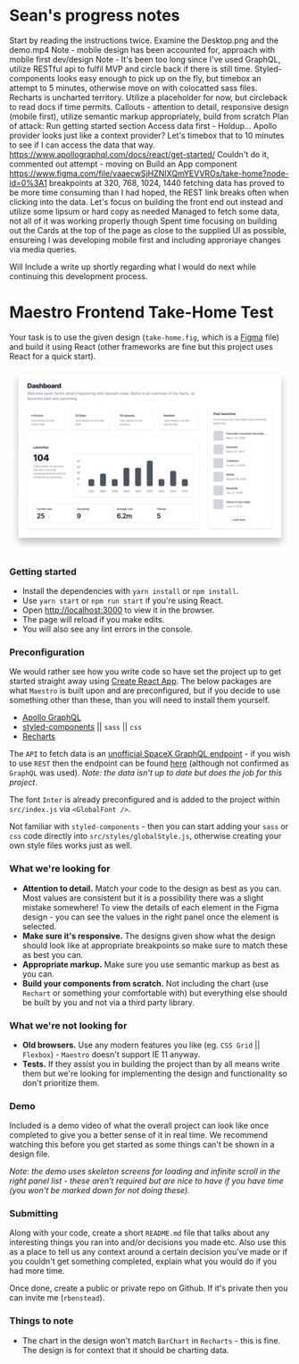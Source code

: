 # Sean's progress notes

Start by reading the instructions twice.
Examine the Desktop.png and the demo.mp4
Note - mobile design has been accounted for, approach with mobile first dev/design
Note - It's been too long since I've used GraphQL, utilize RESTful api to fulfil MVP and circle back if there is still time. Styled-components looks easy enough to pick up on the fly, but timebox an attempt to 5 minutes, otherwise move on with colocatted sass files. Recharts is uncharted territory. Utilize a placeholder for now, but circleback to read docs if time permits.
Callouts - attention to detail, responsive design (mobile first), utilize semantic markup appropriately, build from scratch
Plan of attack:
Run getting started section
Access data first - Holdup... Apollo provider looks just like a context provider? Let's timebox that to 10 minutes to see if I can access the data that way. https://www.apollographql.com/docs/react/get-started/
Couldn't do it, commented out attempt - moving on
Build an App component
https://www.figma.com/file/vaaecwSjHZNIXQmYEVVROs/take-home?node-id=0%3A1
breakpoints at 320, 768, 1024, 1440
fetching data has proved to be more time consuming than I had hoped, the REST link breaks often when clicking into the data. Let's focus on building the front end out instead and utilize some lipsum or hard copy as needed
Managed to fetch some data, not all of it was working properly though
Spent time focusing on building out the Cards at the top of the page as close to the supplied UI as possible, ensureing I was developing mobile first and including approriaye changes via media queries.

Will Include a write up shortly regarding what I would do next while continuing this development process.

# Maestro Frontend Take-Home Test

Your task is to use the given design (`take-home.fig`, which is a [Figma](https://www.figma.com/) file) and build it using React (other frameworks are fine but this project uses React for a quick start).

![](desktop.png)

### Getting started

- Install the dependencies with `yarn install` or `npm install`.
- Use `yarn start` or `npm run start` if you're using React.
- Open [http://localhost:3000](http://localhost:3000) to view it in the browser.
- The page will reload if you make edits.<br />
- You will also see any lint errors in the console.

### Preconfiguration

We would rather see how you write code so have set the project up to get started straight away using [Create React App](https://github.com/facebook/create-react-app). The below packages are what `Maestro` is built upon and are preconfigured, but if you decide to use something other than these, than you will need to install them yourself.

- [Apollo GraphQL](https://www.apollographql.com)
- [styled-components](https://styled-components.com) || `sass` || `css`
- [Recharts](https://recharts.org)

The `API` to fetch data is an [unofficial SpaceX GraphQL endpoint](https://api.spacex.land) - if you wish to use `REST` then the endpoint can be found [here](https://api.spacex.land/rest/) (although not confirmed as `GraphQL` was used). _Note: the data isn't up to date but does the job for this project_.

The font `Inter` is already preconfigured and is added to the project within `src/index.js` via `<GlobalFont />`.

Not familiar with `styled-components` - then you can start adding your `sass` or `css` code directly into `src/styles/globalStyle.js`, otherwise creating your own style files works just as well.

### What we're looking for

- **Attention to detail.** Match your code to the design as best as you can. Most values are consistent but it is a possibility there was a slight mistake somewhere! To view the details of each element in the Figma design - you can see the values in the right panel once the element is selected.
- **Make sure it's responsive.** The designs given show what the design should look like at appropriate breakpoints so make sure to match these as best you can.
- **Appropriate markup.** Make sure you use semantic markup as best as you can.
- **Build your components from scratch.** Not including the chart (use `Rechart` or something your comfortable with) but everything else should be built by you and not via a third party library.

### What we're not looking for

- **Old browsers.** Use any modern features you like (eg. `CSS Grid` || `Flexbox`) - `Maestro` doesn't support IE 11 anyway.
- **Tests.** If they assist you in building the project than by all means write them but we're looking for implementing the design and functionality so don't prioritize them.

### Demo

Included is a demo video of what the overall project can look like once completed to give you a better sense of it in real time. We recommend watching this before you get started as some things can't be shown in a design file.

_Note: the demo uses skeleton screens for loading and infinite scroll in the right panel list - these aren't required but are nice to have if you have time (you won't be marked down for not doing these)._

### Submitting

Along with your code, create a short `README.md` file that talks about any interesting things you ran into and/or decisions you made etc. Also use this as a place to tell us any context around a certain decision you've made or if you couldn't get something completed, explain what you would do if you had more time.

Once done, create a public or private repo on Github. If it's private then you can invite me (`rbenstead`).

### Things to note

- The chart in the design won't match `BarChart` in `Recharts` - this is fine. The design is for context that it should be charting data.
